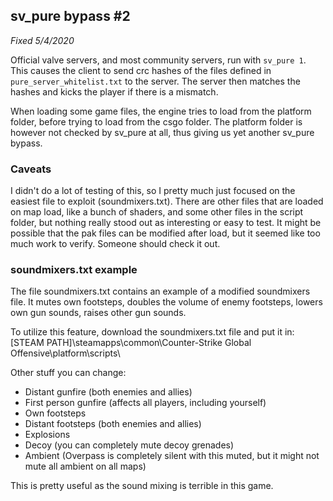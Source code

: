 ## sv\_pure bypass \#2

*Fixed 5/4/2020*

Official valve servers, and most community servers, run with `sv_pure 1`. This causes the client to send crc hashes of the files defined in `pure_server_whitelist.txt` to the server. The server then matches the hashes and kicks the player if there is a mismatch.

When loading some game files, the engine tries to load from the platform folder, before trying to load from the csgo folder. The platform folder is however not checked by sv_pure at all, thus giving us yet another sv_pure bypass.

### Caveats
I didn't do a lot of testing of this, so I pretty much just focused on the easiest file to exploit (soundmixers.txt). There are other files that are loaded on map load, like a bunch of shaders, and some other files in the script folder, but nothing really stood out as interesting or easy to test. It might be possible that the pak files can be modified after load, but it seemed like too much work to verify. Someone should check it out.

### soundmixers.txt example
The file soundmixers.txt contains an example of a modified soundmixers file. It mutes own footsteps, doubles the volume of enemy footsteps, lowers own gun sounds, raises other gun sounds.

To utilize this feature, download the soundmixers.txt file and put it in: [STEAM PATH]\steamapps\common\Counter-Strike Global Offensive\platform\scripts\

Other stuff you can change:

* Distant gunfire (both enemies and allies)
* First person gunfire (affects all players, including yourself)
* Own footsteps
* Distant footsteps (both enemies and allies)
* Explosions
* Decoy (you can completely mute decoy grenades)
* Ambient (Overpass is completely silent with this muted, but it might not mute all ambient on all maps)

This is pretty useful as the sound mixing is terrible in this game.
